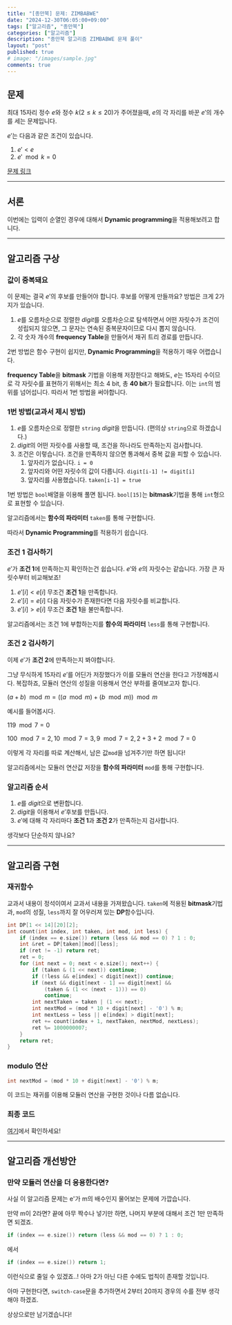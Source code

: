 ```yaml
---
title: "[종만북] 문제: ZIMBABWE"
date: "2024-12-30T06:05:00+09:00"
tags: ["알고리즘", "종만북"]
categories: ["알고리즘"]
description: "종만북 알고리즘 ZIMBABWE 문제 풀이"
layout: "post"
published: true
# image: "/images/sample.jpg"
comments: true
---
```


## 문제
최대 15자리 정수 $e$와 정수 $k(2 \leq k \leq 20)$가 주어졌을때, $e$의 각 자리를 바꾼 $e'$의 개수를 세는 문제입니다.

$e'$는 다음과 같은 조건이 있습니다.
1. $e' < e$
2. $e' \mod k = 0$

[문제 링크](https://algospot.com/judge/problem/read/ZIMBABWE)

* * *

## 서론
이번에는 입력이 순열인 경우에 대해서 **Dynamic programming**을 적용해보려고 합니다.

* * *

## 알고리즘 구상
### 값이 중복돼요
이 문제는 결국 $e'$의 후보를 만들어야 합니다.
후보를 어떻게 만들까요? 방법은 크게 2가지가 있습니다.
1. $e$를 오름차순으로 정렬한 $digit$를 오름차순으로 탐색하면서 어떤 자릿수가 조건이 성립되지 않으면, 그 문자는 연속된 중복문자이므로 다시 뽑지 않습니다.
2. 각 숫자 개수의 **frequency Table**을 만들어서 재귀 트리 경로를 만듭니다.

2번 방법은 함수 구현이 쉽지만, **Dynamic Programming**을 적용하기 매우 어렵습니다. 

**frequency Table**을 **bitmask** 기법을 이용해 저장한다고 해봐도,
$e$는 15자리 수이므로 각 자릿수를 표현하기 위해서는 최소 4 bit, 총 **40 bit**가 필요합니다. 이는 ```int```의 범위를 넘어섭니다. 따라서 1번 방법을 써야합니다.

### 1번 방법(교과서 제시 방법)
1. $e$를 오름차순으로 정렬한 ```string``` $digit$을 만듭니다. (편의상 ```string```으로 하겠습니다.)
2. $digit$의 어떤 자릿수를 사용할 때, 조건을 하나라도 만족하는지 검사합니다.
3. 조건은 이렇습니다. 조건을 만족하지 않으면 통과해서 중복 값을 피할 수 있습니다.
    1. 앞자리가 없습니다. ```i = 0```
    2. 앞자리와 어떤 자릿수의 값이 다릅니다. ```digit[i-1] != digit[i]```
    3. 앞자리를 사용했습니다. ```taken[i-1] = true```

1번 방법은 ```bool```배열을 이용해 풀면 됩니다. ```bool[15]```는 **bitmask**기법을 통해 ```int```형으로 표현할 수 있습니다.

알고리즘에서는 **함수의 파라미터** ```taken```를 통해 구현합니다.

따라서 **Dynamic Programming**를 적용하기 쉽습니다.

### 조건 1 검사하기
$e'$가 **조건 1**에 만족하는지 확인하는건 쉽습니다.
$e'$와 $e$의 자릿수는 같습니다. 가장 큰 자릿수부터 비교해보죠!

1. $e'[i] < e[i]$ 무조건 **조건 1**을 만족합니다.
2. $e'[i] = e[i]$ 다음 자릿수가 존재한다면 다음 자릿수를 비교합니다.
3. $e'[i] > e[i]$ 무조건 **조건 1**을 불만족합니다.

알고리즘에서는 조건 1에 부합하는지를 **함수의 파라미터** ```less```를 통해 구현합니다.

### 조건 2 검사하기
이제 $e'$가 **조건 2**에 만족하는지 봐야합니다.

그냥 무식하게 15자리 $e'$를 어딘가 저장했다가 이를 모듈러 연산을 한다고 가정해봅시다. 복잡하죠, 모듈러 연산의 성질을 이용해서 연산 부하를 줄여보고자 합니다.

$(a + b) \mod m = \big((a \mod m) + (b \mod m)\big) \mod m$

예시를 들어봅시다.

$119 \mod 7 = 0$

$100 \mod 7 = 2, 10 \mod 7 = 3, 9 \mod 7 = 2, 2 + 3 + 2 \mod 7 = 0$

이렇게 각 자리를 따로 계산해서, 남은 값```mod```을 넘겨주기만 하면 됩니다!

알고리즘에서는 모듈러 연산값 저장을 **함수의 파라미터** ```mod```를 통해 구현합니다.

### 알고리즘 순서
1. $e$를 $digit$으로 변환합니다.
2. $digit$을 이용해서 $e'$후보를 만듭니다.
3. $e'$에 대해 각 자리마다 **조건 1**과 **조건 2**가 만족하는지 검사합니다.

생각보다 단순하지 않나요?

* * *

## 알고리즘 구현
### 재귀함수
교과서 내용이 정석이여서 교과서 내용을 가져왔습니다.
```taken```에 적용된 **bitmask**기법과, ```mod```의 성질, ```less```까지 잘 어우러져 있는 **DP**함수입니다.
```c++
int DP[1 << 14][20][2];
int count(int index, int taken, int mod, int less) {
    if (index == e.size()) return (less && mod == 0) ? 1 : 0;
    int &ret = DP[taken][mod][less];
    if (ret != -1) return ret;
    ret = 0;
    for (int next = 0; next < e.size(); next++) {
        if (taken & (1 << next)) continue;
        if (!less && e[index] < digit[next]) continue;
        if (next && digit[next - 1] == digit[next] &&
            (taken & (1 << (next - 1))) == 0)
            continue;
        int nextTaken = taken | (1 << next);
        int nextMod = (mod * 10 + digit[next] - '0') % m;
        int nextLess = less || e[index] > digit[next];
        ret += count(index + 1, nextTaken, nextMod, nextLess);
        ret %= 1000000007;
    }
    return ret;
}
```

### modulo 연산
```c++
int nextMod = (mod * 10 + digit[next] - '0') % m;
```
이 코드는 재귀를 이용해 모듈러 연산을 구현한 것이나 다름 없습니다.

### 최종 코드
[여기](https://github.com/sossos5989/algospot/blob/main/zimbabwe.cc)에서 확인하세요!

* * *

## 알고리즘 개선방안
### 만약 모듈러 연산을 더 응용한다면?
사실 이 알고리즘 문제는 e'가 m의 배수인지 물어보는 문제에 가깝습니다.

만약 m이 2라면? 끝에 아무 짝수나 넣기만 하면, 나머지 부분에 대해서 조건 1만 만족하면 되겠죠.

```c++
if (index == e.size()) return (less && mod == 0) ? 1 : 0;
```
에서
```c++
if (index == e.size()) return 1;
```
이런식으로 줄일 수 있겠죠..! 아마 2가 아닌 다른 수에도 법칙이 존재할 것입니다.

아마 구현한다면, ```switch-case```문을 추가하면서 2부터 20까지 경우의 수를 전부 생각해야 하겠죠.

상상으로만 남기겠습니다!